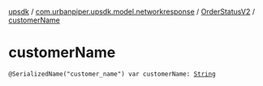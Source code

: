 [upsdk](../../index.md) / [com.urbanpiper.upsdk.model.networkresponse](../index.md) / [OrderStatusV2](index.md) / [customerName](./customer-name.md)

# customerName

`@SerializedName("customer_name") var customerName: `[`String`](https://kotlinlang.org/api/latest/jvm/stdlib/kotlin/-string/index.html)
